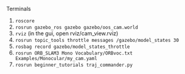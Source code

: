 Terminals

1. `roscore`
2. `rosrun gazebo_ros gazebo gazebo/oos_cam.world`
3. `rviz` (in the gui, open rviz/cam_view.rviz)
4. `rosrun topic_tools throttle messages /gazebo/model_states 30`
5. `rosbag record gazebo/model_states_throttle`
6. `rosrun ORB_SLAM3 Mono Vocabulary/ORBvoc.txt Examples/Monocular/my_cam.yaml`
7. `rosrun beginner_tutorials traj_commander.py`





